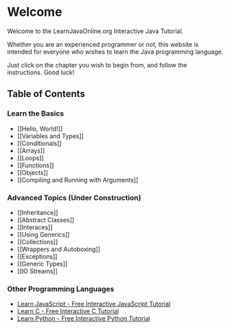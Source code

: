 # Welcome

Welcome to the LearnJavaOnline.org Interactive Java Tutorial.

Whether you are an experienced programmer or not, this website is intended for everyone who wishes to learn the Java programming language.

Just click on the chapter you wish to begin from, and follow the instructions. Good luck!

Table of Contents
-----------------

### Learn the Basics

- [[Hello, World!]]
- [[Variables and Types]]
- [[Conditionals]]
- [[Arrays]]
- [[Loops]]
- [[Functions]]
- [[Objects]]
- [[Compiling and Running with Arguments]]

### Advanced Topics (Under Construction)

- [[Inheritance]]
- [[Abstract Classes]]
- [[Interaces]]
- [[Using Generics]]
- [[Collections]]
- [[Wrappers and Autoboxing]]
- [[Exceptions]]
- [[Generic Types]]
- [[IO Streams]]

### Other Programming Languages

- [Learn JavaScript - Free Interactive JavaScript Tutorial](http://learn-js.org)
- [Learn C - Free Interactive C Tutorial](http://learn-c.org)
- [Learn Python - Free Interactive Python Tutorial](http://learnpython.org)
